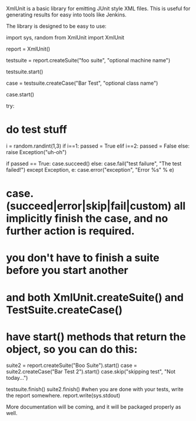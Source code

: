 
XmlUnit is a basic library for emitting JUnit style XML files.  This is useful for generating results for easy into tools like Jenkins.

The library is designed to be easy to use:

import sys, random
from XmlUnit import XmlUnit 

report = XmlUnit()

testsuite = report.createSuite("foo suite", "optional machine name")

testsuite.start() 

case = testsuite.createCase("Bar Test", "optional class name")

case.start()

try:
  # do test stuff
  i = random.randint(1,3)
  if i==1:
   passed = True
  elif i==2:
   passed = False
  else:
   raise Exception("uh-oh")
  
  if passed == True:
    case.succeed()
  else:
    case.fail("test failure", "The test failed!")
except Exception, e:
  case.error("exception", "Error %s" % e)

# case.(succeed|error|skip|fail|custom) all implicitly finish the case, and no further action is required.

# you don't have to finish a suite before you start another
# and both XmlUnit.createSuite() and TestSuite.createCase() 
# have start() methods that return the object, so you can do this:
suite2 = report.createSuite("Boo Suite").start()
case = suite2.createCase("Bar Test 2").start()
case.skip("skipping test", "Not today...")

testsuite.finish()
suite2.finish()
#when you are done with your tests, write the report somewhere.
report.write(sys.stdout)

More documentation will be coming, and it will be packaged properly as well.




